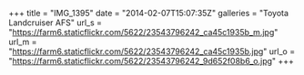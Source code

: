 +++
title = "IMG_1395"
date = "2014-02-07T15:07:35Z"
galleries = "Toyota Landcruiser AFS"
url_s = "https://farm6.staticflickr.com/5622/23543796242_ca45c1935b_m.jpg"
url_m = "https://farm6.staticflickr.com/5622/23543796242_ca45c1935b.jpg"
url_o = "https://farm6.staticflickr.com/5622/23543796242_9d652f08b6_o.jpg"
+++

